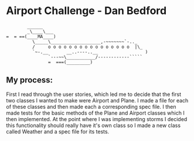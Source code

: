 Airport Challenge - Dan Bedford
=================

```
        ______
        _\____\___
=  = ==(____MA____)
          \_____\___________________,-~~~~~~~`-.._
          /     o o o o o o o o o o o o o o o o  |\_
          `~-.__       __..----..__                  )
                `---~~\___________/------------`````
                =  ===(_________)

```

My process:
---------
First I read through the user stories, which led me to decide that the first two classes I wanted to make were Airport and Plane. I made a file for each of these classes and then made each a corresponding spec file. I then made tests for the basic methods of the Plane and Airport classes which I then implemented. At the point where I was implementing storms I decided this functionality should really have it's own class so I made a new class called Weather and a spec file for its tests.
